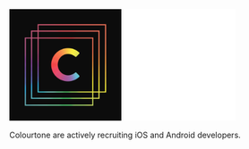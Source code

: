 <img src="assets/icon.png" width="200" alt="Colourtone">
<img src="assets/colourtone.png" width="200" alt="Colourtone">

Colourtone are actively recruiting iOS and Android developers.

